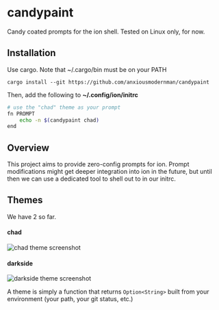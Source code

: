# candypaint

Candy coated prompts for the ion shell. Tested on Linux only, for now.

## Installation

Use cargo. Note that ~/.cargo/bin must be on your PATH

```
cargo install --git https://github.com/anxiousmodernman/candypaint
```

Then, add the following to **~/.config/ion/initrc**

```sh
# use the "chad" theme as your prompt
fn PROMPT
    echo -n $(candypaint chad)
end
```

## Overview

This project aims to provide zero-config prompts for ion. Prompt modifications
might get deeper integration into ion in the future, but until then we can use
a dedicated tool to shell out to in our initrc.

## Themes

We have 2 so far.

#### chad

![chad theme screenshot](assets/chad.png)


#### darkside

![darkside theme screenshot](assets/darkside.png)


A theme is simply a function that returns `Option<String>` built from your 
environment (your path, your git status, etc.)

